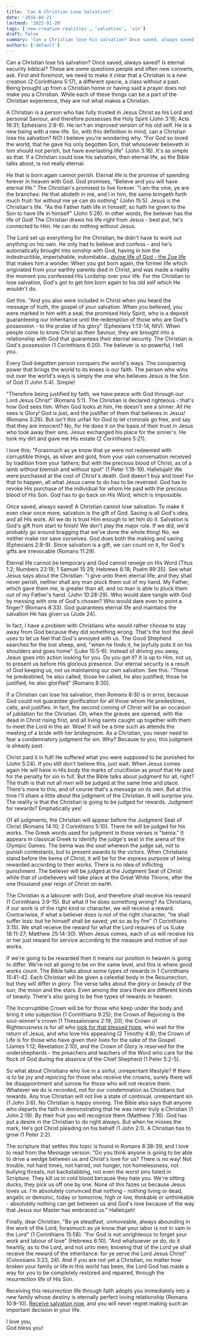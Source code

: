 ```yaml
---
title: 'Can A Christian Lose Salvation?'
date: '2016-04-21'
lastmod: '2022-01-20'
tags: ['new-creation-realities', 'salvation', 'sin']
draft: false
summary: 'Can a Christian lose his salvation? Once saved, always saved? Is eternal security biblical? These are some questions people and often new converts, ask.'
authors: ['default']
---
```


Can a Christian lose his salvation? Once saved, always saved? Is eternal security biblical? These are some questions people and often new converts, ask. First and foremost, we need to make it clear that a Christian is a new creation (2 Corinthians 5:17), a different specie, a class without a past. Being brought up from a Christian home or having said a prayer does not make you a Christian. While each of these things can be a part of the Christian experience, they are not what makes a Christian.

A Christian is a person who has fully trusted in Jesus Christ as his Lord and personal Saviour, and therefore possesses the Holy Spirit (John 3:16; Acts 16:31; Ephesians 2:8-9). He isn't an improved version of his old self. He is a new being with a new life. So, with this definition in mind, can a Christian lose his salvation? NO! I believe you're wondering why. "For God so loved the world, that he gave his only begotten Son, that whosoever believeth in him should not perish, but have everlasting life" (John 3:16). It's as simple as that. If a Christian could lose his salvation, then eternal life, as the Bible talks about, is not really eternal.

He that is born again cannot perish. Eternal life is the promise of spending forever in heaven with God. God promises, "Believe and you will have eternal life." The Christian's promised to live forever. "I am the vine, ye are the branches: He that abideth in me, and I in him, the same bringeth forth much fruit: for without me ye can do nothing" (John 15:5). Jesus is the Christian's life. "As the Father hath life in himself; so hath he given to the Son to have life in himself" (John 5:26). In other words, the believer has the life of God! The Christian draws his life right from Jesus - best put, he's connected to Him. He can do nothing without Jesus.

The Lord set up everything for the Christian; he didn't have to work out anything on his own. He only had to believe and confess - and he's automatically brought into sonship with God, having in him the indestructible, imperishable, indomitable...[divine life of God - the Zoe life](https://www.rhemafromgod.com/zoe-the-god-kind-of-life-part-1) that makes him a wonder. When you got born again, the former life which originated from your earthly parents died in Christ, and was made a reality the moment you confessed His Lordship over your life. For the Christian to lose salvation, God's got to get him born again to his old self which He wouldn't do.

Get this: "And you also were included in Christ when you heard the message of truth, the gospel of your salvation. When you believed, you were marked in him with a seal, the promised Holy Spirit, who is a deposit guaranteeing our inheritance until the redemption of those who are God's possession - to the praise of his glory" (Ephesians 1:13-14, NIV). When people come to know Christ as their Saviour, they are brought into a relationship with God that guarantees their eternal security. The Christian is God's possession (1 Corinthians 6:20). The believer is so powerful, I tell you.

Every God-begotten person conquers the world's ways. The conquering power that brings the world to its knees is our faith. The person who wins out over the world's ways is simply the one who believes Jesus is the Son of God (1 John 5:4). Simple!

"Therefore being justified by faith, we have peace with God through our Lord Jesus Christ" (Romans 5:1). The Christian is declared righteous - that's how God sees him. When God looks at him, He doesn't see a sinner. All He sees is Glory! God is just, and the justifier of them that believes in Jesus! (Romans 3:26). But isn't this unfair for God to let criminals go free, and say that they are innocent? No, for He does it on the basis of their trust in Jesus who took away their sins. Jesus exchanged his place for the sinner's. He took my dirt and gave me His estate (2 Corinthians 5:21).

I love this: "Forasmuch as ye know that ye were not redeemed with corruptible things, as silver and gold, from your vain conversation received by tradition from your fathers; But with the precious blood of Christ, as of a lamb without blemish and without spot" (1 Peter 1:18-19). Hallelujah! We were purchased at the cost of Christ's death. God doesn't buy and lose! For that to happen, all what Jesus came to do has to be reversed. God has to revoke His purchase of the individual for whom He paid with the precious blood of His Son. God has to go back on His Word, which is impossible.

Once saved, always saved! A Christian cannot lose salvation. To make it even clear once more, salvation is the gift of God. Saving is all God's idea, and all His work. All we do is trust Him enough to let him do it. Salvation is God's gift from start to finish! We don't play the major role. If we did, we'd probably go around bragging that we've done the whole thing! No, we neither make nor save ourselves. God does both the making and saving (Ephesians 2:8-9). Since salvation is a gift, we can count on it, for God's gifts are irrevocable (Romans 11:29).

Eternal life cannot be temporary and God cannot renege on His Word (Titus 1:2; Numbers 23:19; 1 Samuel 15:29; Hebrews 6:18; Psalm 89:35). See what Jesus says about the Christian: "I give unto them eternal life; and they shall never perish, neither shall any man pluck them out of my hand. My Father, which gave them me, is greater than all; and no man is able to pluck them out of my Father's hand. (John 10:28-29). Who would dare tangle with God by messing with one of God's chosen? Who would dare even to point a finger? (Romans 8:33). God guarantees eternal life and maintains the salvation He has given us (Jude 24).

In fact, I have a problem with Christians who would rather choose to stay away from God because they did something wrong. That's the tool the devil uses to let us feel that God's annoyed with us. The Good Shepherd searches for the lost sheep, and, "when he finds it, he joyfully puts it on his shoulders and goes home" (Luke 15:5-6). Instead of driving you away, Jesus goes into action looking for you. Do you get it? It is up to Him, not us, to present us before His glorious presence. Our eternal security is a result of God keeping us, not us maintaining our own salvation. See this: "Those he predestined, he also called; those he called, he also justified; those he justified, he also glorified" (Romans 8:30).

If a Christian can lose his salvation, then Romans 8:30 is in error, because God could not guarantee glorification for all those whom He predestines, calls, and justifies. In fact, the second coming of Christ will be an occasion of jubilation for the Christian. Oh, when the graves are opened, with the dead in Christ rising first, and all living saints caught up together with them to meet the Lord in the air. Wow! It will be a time such as attends the meeting of a bride with her bridegroom. As a Christian, you never need to fear a condemnatory judgment for sin. Why? Because to you, this judgment is already past.

Christ paid it in full! He suffered what you were supposed to be punished for (John 5:24). If you still don't believe this, just wait. When Jesus comes again He will have in His body the marks of crucifixion as proof that He paid for the penalty for sin in full. But the Bible talks about judgment for all, right? The truth is that not all men will be judged at the same time and place. There's more to this, and of course that's a message on its own. But at this time I'll share a little about the judgment of the Christian. It will surprise you. The reality is that the Christian is going to be judged for rewards. Judgment for rewards? Emphatically yes!

Of all judgments, the Christian will appear before the Judgment Seat of Christ (Romans 14:10; 2 Corinthians 5:10). There he will be judged for his works. The Greek words used for judgment in those verses is "bema." It appears in classical Greek to identify the judge's seat in the arena of the Olympic Games. The bema was the seat whereon the judge sat, not to punish contestants, but to present awards to the victors. When Christians stand before the bema of Christ, it will be for the express purpose of being rewarded according to their works. There is no idea of inflicting punishment. The believer will be judged at the Judgment Seat of Christ while that of unbelievers will take place at the Great White Throne, after the one thousand year reign of Christ on earth.

The Christian is a labourer with God, and therefore shall receive his reward (1 Corinthians 3:9-15). But what if he does something wrong? As Christians, if our work is of the right kind or character, we will receive a reward. Contrariwise, if what a believer does is not of the right character, "he shall suffer loss: but he himself shall be saved; yet so as by fire" (1 Corinthians 3:15). We shall receive the reward for what the Lord requires of us (Luke 18:11-27; Matthew 25:14-30). When Jesus comes, each of us will receive his or her just reward for service according to the measure and motive of our works.

If we're going to be rewarded then it means our position in heaven is going to differ. We're not all going to be on the same level, and this is where good works count. The Bible talks about some types of rewards in 1 Corinthians 15:41-42. Each Christian will be given a celestial body in the Resurrection, but they will differ in glory. The verse talks about the glory or beauty of the sun, the moon and the stars. Even among the stars there are different kinds of beauty. There's also going to be five types of rewards in heaven.

The Incorruptible Crown will be for those who keep under the body and bring it into subjection (1 Corinthians 9:25); the Crown of Rejoicing is the soul-winner's crown (1 Thessalonians 2:19, 20); the Crown of Righteousness is for all who [look for that blessed hope](https://www.rhemafromgod.com/the-blessed-hope-the-coming-of-jesus-part-1), who wait for the return of Jesus, and who love His appearing (2 Timothy 4:8); the Crown of Life is for those who have given their lives for the sake of the Gospel (James 1:12; Revelation 2:10), and the Crown of Glory is reserved for the undershepherds - the preachers and teachers of the Word who care for the flock of God during the absence of the Chief Shepherd (1 Peter 5:2-5).

So what about Christians who live in a sinful, unrepentant lifestyle? If there is to be joy and rejoicing for those who receive the crowns, surely there will be disappointment and sorrow for those who will not receive them. Whatever we do is recorded, not for our condemnation as Christians but rewards. Any true Christian will not live a state of continual, unrepentant sin (1 John 3:6). No Christian is happy sinning. The Bible also says that anyone who departs the faith is demonstrating that he was never truly a Christian (1 John 2:19). By their fruit you will recognize them (Matthew 7:16). God has put a desire in the Christian to do right always. But when he misses the mark, He's got Christ pleading on his behalf (1 John 2:1). A Christian has to grow (1 Peter 2:2).

The scripture that settles this topic is found in Romans 8:38-39, and I love to read from the Message version: "Do you think anyone is going to be able to drive a wedge between us and Christ's love for us? There is no way! Not trouble, not hard times, not hatred, not hunger, not homelessness, not bullying threats, not backstabbing, not even the worst sins listed in Scripture: They kill us in cold blood because they hate you. We're sitting ducks; they pick us off one by one. None of this fazes us because Jesus loves us. I'm absolutely convinced that nothing - nothing living or dead, angelic or demonic, today or tomorrow, high or low, thinkable or unthinkable - absolutely nothing can get between us and God's love because of the way that Jesus our Master has embraced us." Hallelujah!

Finally, dear Christian, "Be ye steadfast, unmoveable, always abounding in the work of the Lord, forasmuch as ye know that your labor is not in vain in the Lord" (1 Corinthians 15:58). "For God is not unrighteous to forget your work and labour of love" (Hebrews 6:10). "And whatsoever ye do, do it heartily, as to the Lord, and not unto men; knowing that of the Lord ye shall receive the reward of the inheritance: for ye serve the Lord Jesus Christ" (Colossians 3:23, 24). And if you are not yet a Christian, no matter how broken your family or life in this world has been, the Lord God has made a way for you to be completely restored and repaired, through the resurrection life of His Son.

Receiving this resurrection life through faith adopts you immediately into a new family whose destiny is eternally perfect loving relationship (Romans 10:9-10). [Receive salvation now](https://www.rhemafromgod.com/salvation), and you will never regret making such an important decision in your life.

I love you,  
God bless you!
